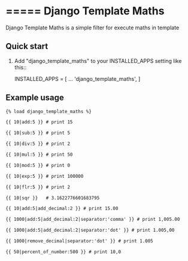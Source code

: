 =====
Django Template Maths
=====

Django Template Maths is a simple filter for execute maths in template

Quick start
-----------

1. Add "django_template_maths" to your INSTALLED_APPS setting like this::

    INSTALLED_APPS = [
        ...
        'django_template_maths',
    ]

Example usage
-------------

```html
{% load django_template_maths %}

{{ 10|add:5 }} # print 15

{{ 10|sub:5 }} # print 5

{{ 10|div:5 }} # print 2

{{ 10|mul:5 }} # print 50

{{ 10|mod:5 }} # print 0

{{ 10|exp:5 }} # print 100000

{{ 10|flr:5 }} # print 2

{{ 10|sqr }}   # 3.1622776601683795

{{ 10|add:5|add_decimal:2 }} # print 15.00

{{ 1000|add:5|add_decimal:2|separator:'comma' }} # print 1,005.00

{{ 1000|add:5|add_decimal:2|separator:'dot' }} # print 1.005,00

{{ 1000|remove_decimal|separator:'dot' }} # print 1.005

{{ 50|percent_of_number:500 }} # print 10,0

```